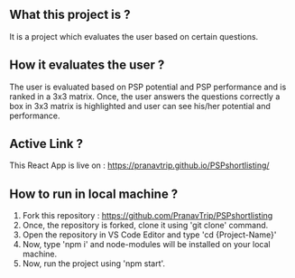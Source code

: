 ## What this project is ?
It is a project which evaluates the user based on certain questions.

## How it evaluates the user ?
The user is evaluated based on PSP potential and PSP performance and is ranked in a 3x3 matrix. Once, the user answers the questions correctly a box in 3x3 matrix is highlighted and user can see his/her potential and performance.

## Active Link ? 
This React App is live on : https://pranavtrip.github.io/PSPshortlisting/

## How to run in local machine ?
1. Fork this repository : https://github.com/PranavTrip/PSPshortlisting
2. Once, the repository is forked, clone it using 'git clone' command.
3. Open the repository in VS Code Editor and type 'cd {Project-Name}'
4. Now, type 'npm i' and node-modules will be installed on your local machine.
5. Now, run the project using 'npm start'.

